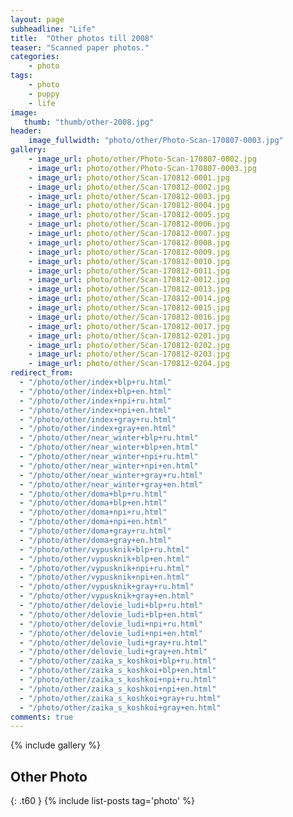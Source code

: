 ```yaml
---
layout: page
subheadline: "Life"
title:  "Other photos till 2008"
teaser: "Scanned paper photos."
categories:
    - photo
tags:
    - photo
    - puppy
    - life
image:
   thumb: "thumb/other-2008.jpg"
header:
    image_fullwidth: "photo/other/Photo-Scan-170807-0003.jpg"
gallery:
    - image_url: photo/other/Photo-Scan-170807-0002.jpg
    - image_url: photo/other/Photo-Scan-170807-0003.jpg
    - image_url: photo/other/Scan-170812-0001.jpg
    - image_url: photo/other/Scan-170812-0002.jpg
    - image_url: photo/other/Scan-170812-0003.jpg
    - image_url: photo/other/Scan-170812-0004.jpg
    - image_url: photo/other/Scan-170812-0005.jpg
    - image_url: photo/other/Scan-170812-0006.jpg
    - image_url: photo/other/Scan-170812-0007.jpg
    - image_url: photo/other/Scan-170812-0008.jpg
    - image_url: photo/other/Scan-170812-0009.jpg
    - image_url: photo/other/Scan-170812-0010.jpg
    - image_url: photo/other/Scan-170812-0011.jpg
    - image_url: photo/other/Scan-170812-0012.jpg
    - image_url: photo/other/Scan-170812-0013.jpg
    - image_url: photo/other/Scan-170812-0014.jpg
    - image_url: photo/other/Scan-170812-0015.jpg
    - image_url: photo/other/Scan-170812-0016.jpg
    - image_url: photo/other/Scan-170812-0017.jpg
    - image_url: photo/other/Scan-170812-0201.jpg
    - image_url: photo/other/Scan-170812-0202.jpg
    - image_url: photo/other/Scan-170812-0203.jpg
    - image_url: photo/other/Scan-170812-0204.jpg
redirect_from:
  - "/photo/other/index+blp+ru.html"
  - "/photo/other/index+blp+en.html"
  - "/photo/other/index+npi+ru.html"
  - "/photo/other/index+npi+en.html"
  - "/photo/other/index+gray+ru.html"
  - "/photo/other/index+gray+en.html"
  - "/photo/other/near_winter+blp+ru.html"
  - "/photo/other/near_winter+blp+en.html"
  - "/photo/other/near_winter+npi+ru.html"
  - "/photo/other/near_winter+npi+en.html"
  - "/photo/other/near_winter+gray+ru.html"
  - "/photo/other/near_winter+gray+en.html"
  - "/photo/other/doma+blp+ru.html"
  - "/photo/other/doma+blp+en.html"
  - "/photo/other/doma+npi+ru.html"
  - "/photo/other/doma+npi+en.html"
  - "/photo/other/doma+gray+ru.html"
  - "/photo/other/doma+gray+en.html"
  - "/photo/other/vypusknik+blp+ru.html"
  - "/photo/other/vypusknik+blp+en.html"
  - "/photo/other/vypusknik+npi+ru.html"
  - "/photo/other/vypusknik+npi+en.html"
  - "/photo/other/vypusknik+gray+ru.html"
  - "/photo/other/vypusknik+gray+en.html"
  - "/photo/other/delovie_ludi+blp+ru.html"
  - "/photo/other/delovie_ludi+blp+en.html"
  - "/photo/other/delovie_ludi+npi+ru.html"
  - "/photo/other/delovie_ludi+npi+en.html"
  - "/photo/other/delovie_ludi+gray+ru.html"
  - "/photo/other/delovie_ludi+gray+en.html"
  - "/photo/other/zaika_s_koshkoi+blp+ru.html"
  - "/photo/other/zaika_s_koshkoi+blp+en.html"
  - "/photo/other/zaika_s_koshkoi+npi+ru.html"
  - "/photo/other/zaika_s_koshkoi+npi+en.html"
  - "/photo/other/zaika_s_koshkoi+gray+ru.html"
  - "/photo/other/zaika_s_koshkoi+gray+en.html"
comments: true
---
```


{% include gallery %}


## Other Photo
{: .t60 }
{% include list-posts tag='photo' %}
